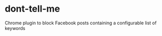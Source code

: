 dont-tell-me
============

Chrome plugin to block Facebook posts containing a configurable list of keywords